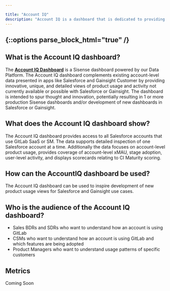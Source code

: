 ```yaml
---

title: "Account IQ"
description: "Account IQ is a dashboard that is dedicated to providing account-level insights into our customers' activities such as product usage, stage adoption, CI maturity, Salesforce information"
---
```


{::options parse_block_html="true" /}
---

## What is the Account IQ dashboard?

The [**Account IQ Dashboard**](https://app.periscopedata.com/app/gitlab:safe-dashboard/1030330/WIP:-Account-IQ-Dashboard) is a Sisense dashboard powered by our Data Platform. The Account IQ dashboard complements existing account-level data presented in apps like Salesforce and Gainsight Customer by providing innovative, unique, and detailed views of product usage and activity not currently available or possible with Salesforce or Gainsight. The dashboard is intended to spur thought and innovation, potentially resulting in 1 or more production Sisense dashboards and/or development of new dashboards in Salesforce or Gainsight.

## What does the Account IQ dashboard show?

The Account IQ dashboard provides access to all Salesforce accounts that use GitLab SaaS or SM. The data supports detailed inspection of one Salesforce account at a time. Additionally the data focuses on account-level product usage, provides coverage of account-level xMAU, stage adoption, user-level activity, and displays scorecards relating to CI Maturity scoring.

## How can the AccountIQ dashboard be used?

The Account IQ dashboard can be used to inspire development of new product usage views for Salesforce and Gainsight use cases.

## Who is the audience of the Account IQ dashboard?

- Sales BDRs and SDRs who want to understand how an account is using GitLab
- CSMs who want to understand how an account is using GitLab and which features are being adopted
- Product Managers who want to understand usage patterns of specific customers

## Metrics

Coming Soon


